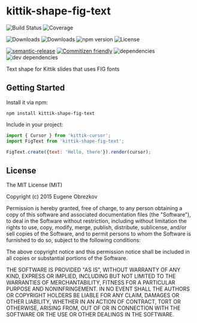 # kittik-shape-fig-text

![Build Status](https://img.shields.io/travis/kittikjs/shape-fig-text.svg)
![Coverage](https://img.shields.io/coveralls/kittikjs/shape-fig-text.svg)

![Downloads](https://img.shields.io/npm/dm/kittik-shape-fig-text.svg)
![Downloads](https://img.shields.io/npm/dt/kittik-shape-fig-text.svg)
![npm version](https://img.shields.io/npm/v/kittik-shape-fig-text.svg)
![License](https://img.shields.io/npm/l/kittik-shape-fig-text.svg)

[![semantic-release](https://img.shields.io/badge/%20%20%F0%9F%93%A6%F0%9F%9A%80-semantic--release-e10079.svg)](https://github.com/semantic-release/semantic-release)
[![Commitizen friendly](https://img.shields.io/badge/commitizen-friendly-brightgreen.svg)](http://commitizen.github.io/cz-cli/)
![dependencies](https://img.shields.io/david/kittikjs/shape-fig-text.svg)
![dev dependencies](https://img.shields.io/david/dev/kittikjs/shape-fig-text.svg)

Text shape for Kittik slides that uses FIG fonts

## Getting Started

Install it via npm:

```shell
npm install kittik-shape-fig-text
```

Include in your project:

```javascript
import { Cursor } from 'kittik-cursor';
import FigText from 'kittik-shape-fig-text';

FigText.create({text: 'Hello, there'}).render(cursor);
```

## License

The MIT License (MIT)

Copyright (c) 2015 Eugene Obrezkov

Permission is hereby granted, free of charge, to any person obtaining a copy
of this software and associated documentation files (the "Software"), to deal
in the Software without restriction, including without limitation the rights
to use, copy, modify, merge, publish, distribute, sublicense, and/or sell
copies of the Software, and to permit persons to whom the Software is
furnished to do so, subject to the following conditions:

The above copyright notice and this permission notice shall be included in all
copies or substantial portions of the Software.

THE SOFTWARE IS PROVIDED "AS IS", WITHOUT WARRANTY OF ANY KIND, EXPRESS OR
IMPLIED, INCLUDING BUT NOT LIMITED TO THE WARRANTIES OF MERCHANTABILITY,
FITNESS FOR A PARTICULAR PURPOSE AND NONINFRINGEMENT. IN NO EVENT SHALL THE
AUTHORS OR COPYRIGHT HOLDERS BE LIABLE FOR ANY CLAIM, DAMAGES OR OTHER
LIABILITY, WHETHER IN AN ACTION OF CONTRACT, TORT OR OTHERWISE, ARISING FROM,
OUT OF OR IN CONNECTION WITH THE SOFTWARE OR THE USE OR OTHER DEALINGS IN THE
SOFTWARE.
